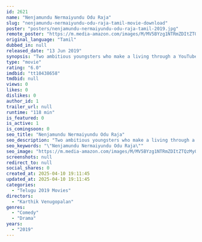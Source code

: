```yaml
---
id: 2621
name: "Nenjamundu Nermaiyundu Odu Raja"
slug: "nenjamundu-nermaiyundu-odu-raja-tamil-movie-download"
poster: "posters/nenjamundu-nermaiyundu-odu-raja-tamil-2019.jpg"
remote_poster: "https://m.media-amazon.com/images/M/MV5BYzg1NTRmZDItZTQzMy00N2MxLWE5ZGMtYzg5ZDc3NzU1MmFhXkEyXkFqcGdeQXVyMzYxOTQ3MDg@._V1_SX300.jpg"
original_language: "Tamil"
dubbed_in: null
released_date: "13 Jun 2019"
synopsis: "Two ambitious youngsters who make a living through a YouTube channel agree to perform a few tasks for a businessman when the latter offers them huge money."
type: "movie"
rating: "6.0"
imdbid: "tt10438658"
tmdbid: null
views: 0
likes: 0
dislikes: 0
author_id: 1
trailer_url: null
runtime: "118 min"
is_featured: 0
is_active: 1
is_comingsoon: 0
seo_title: "Nenjamundu Nermaiyundu Odu Raja"
seo_description: "Two ambitious youngsters who make a living through a YouTube channel agree to perform a few tasks for a businessman when the latter offers them huge money."
seo_keywords: "\"Nenjamundu Nermaiyundu Odu Raja\""
seo_image: "https://m.media-amazon.com/images/M/MV5BYzg1NTRmZDItZTQzMy00N2MxLWE5ZGMtYzg5ZDc3NzU1MmFhXkEyXkFqcGdeQXVyMzYxOTQ3MDg@._V1_SX300.jpg"
screenshots: null
redirect_to: null
social_shares: 0
created_at: 2025-04-10 19:11:45
updated_at: 2025-04-10 19:11:45
categories:
  - "Telugu 2019 Movies"
directors:
  - "Karthik Venugopalan"
genres:
  - "Comedy"
  - "Drama"
years:
  - "2019"
---
```

